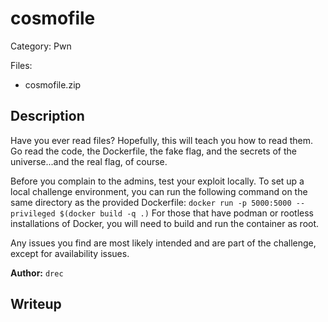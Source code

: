 # cosmofile

Category: Pwn

Files:
- cosmofile.zip

## Description

Have you ever read files? Hopefully, this will teach you how to read them. Go read the code, the Dockerfile, the fake flag, and the secrets of the universe...and the real flag, of course.

Before you complain to the admins, test your exploit locally. To set up a local challenge environment, you can run the following command on the same directory as the provided Dockerfile:
`docker run -p 5000:5000 --privileged $(docker build -q .)`
For those that have podman or rootless installations of Docker, you will need to build and run the container as root.

Any issues you find are most likely intended and are part of the challenge, except for availability issues.

**Author:** `drec`

## Writeup
